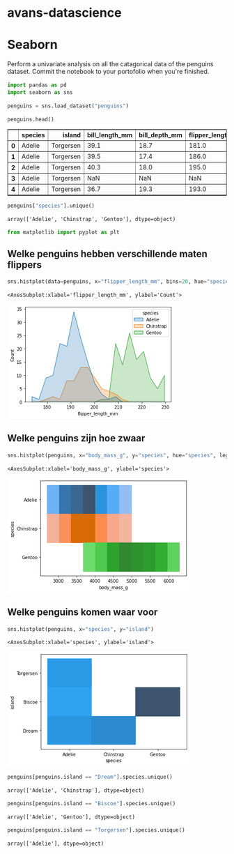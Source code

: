 # avans-datascience

# Seaborn
Perform a univariate analysis on all the catagorical data of the penguins dataset. Commit the notebook to your portofolio when you're finished.


```python
import pandas as pd
import seaborn as sns
```


```python
penguins = sns.load_dataset("penguins")
```


```python
penguins.head()
```




<div>
<table border="1" class="dataframe">
  <thead>
    <tr style="text-align: right;">
      <th></th>
      <th>species</th>
      <th>island</th>
      <th>bill_length_mm</th>
      <th>bill_depth_mm</th>
      <th>flipper_length_mm</th>
      <th>body_mass_g</th>
      <th>sex</th>
    </tr>
  </thead>
  <tbody>
    <tr>
      <th>0</th>
      <td>Adelie</td>
      <td>Torgersen</td>
      <td>39.1</td>
      <td>18.7</td>
      <td>181.0</td>
      <td>3750.0</td>
      <td>Male</td>
    </tr>
    <tr>
      <th>1</th>
      <td>Adelie</td>
      <td>Torgersen</td>
      <td>39.5</td>
      <td>17.4</td>
      <td>186.0</td>
      <td>3800.0</td>
      <td>Female</td>
    </tr>
    <tr>
      <th>2</th>
      <td>Adelie</td>
      <td>Torgersen</td>
      <td>40.3</td>
      <td>18.0</td>
      <td>195.0</td>
      <td>3250.0</td>
      <td>Female</td>
    </tr>
    <tr>
      <th>3</th>
      <td>Adelie</td>
      <td>Torgersen</td>
      <td>NaN</td>
      <td>NaN</td>
      <td>NaN</td>
      <td>NaN</td>
      <td>NaN</td>
    </tr>
    <tr>
      <th>4</th>
      <td>Adelie</td>
      <td>Torgersen</td>
      <td>36.7</td>
      <td>19.3</td>
      <td>193.0</td>
      <td>3450.0</td>
      <td>Female</td>
    </tr>
  </tbody>
</table>
</div>




```python
penguins["species"].unique()
```




    array(['Adelie', 'Chinstrap', 'Gentoo'], dtype=object)




```python
from matplotlib import pyplot as plt
```

## Welke penguins hebben verschillende maten flippers


```python
sns.histplot(data=penguins, x="flipper_length_mm", bins=20, hue="species", element="poly")
```




    <AxesSubplot:xlabel='flipper_length_mm', ylabel='Count'>




    
![png](output_7_1.png)
    


## Welke penguins zijn hoe zwaar


```python
sns.histplot(penguins, x="body_mass_g", y="species", hue="species", legend=False)
```




    <AxesSubplot:xlabel='body_mass_g', ylabel='species'>




    
![png](output_9_1.png)
    


## Welke penguins komen waar voor


```python
sns.histplot(penguins, x="species", y="island")
```




    <AxesSubplot:xlabel='species', ylabel='island'>




    
![png](output_11_1.png)
    



```python
penguins[penguins.island == "Dream"].species.unique()
```




    array(['Adelie', 'Chinstrap'], dtype=object)




```python
penguins[penguins.island == "Biscoe"].species.unique()
```




    array(['Adelie', 'Gentoo'], dtype=object)




```python
penguins[penguins.island == "Torgersen"].species.unique()
```




    array(['Adelie'], dtype=object)


